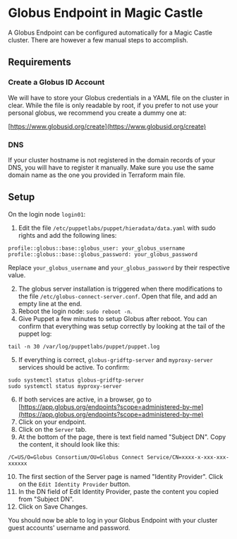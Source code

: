 # Globus Endpoint in Magic Castle

A Globus Endpoint can be configured automatically for a Magic Castle cluster.
There are however a few manual steps to accomplish.


## Requirements
### Create a Globus ID Account

We will have to store your Globus credentials in a YAML file on the cluster in
clear. While the file is only readable by root, if you prefer to not use your 
personal globus, we recommend you create a dummy one at:

[https://www.globusid.org/create](https://www.globusid.org/create)

### DNS

If your cluster hostname is not registered in the domain records of your DNS,
you will have to register it manually. Make sure you use the same domain name
as the one you provided in Terraform main file.

## Setup

On the login node `login01`:
1. Edit the file `/etc/puppetlabs/puppet/hieradata/data.yaml` with sudo rights
and add the following lines:
```
profile::globus::base::globus_user: your_globus_username
profile::globus::base::globus_password: your_globus_password
```
Replace `your_globus_username` and `your_globus_password` by their respective
value.

2. The globus server installation is triggered when there modifications to the
file `/etc/globus-connect-server.conf`. Open that file, and add an empty line
at the end.
3. Reboot the login node: `sudo reboot -n`.
4. Give Puppet a few minutes to setup Globus after reboot. You can confirm that
everything was setup correctly by looking at the tail of the puppet log:
```
tail -n 30 /var/log/puppetlabs/puppet/puppet.log
```
5. If everything is correct, `globus-gridftp-server` and `myproxy-server`
services should be active. To confirm:
```
sudo systemctl status globus-gridftp-server
sudo systemctl status myproxy-server
```
6. If both services are active, in a browser, go to 
[https://app.globus.org/endpoints?scope=administered-by-me](https://app.globus.org/endpoints?scope=administered-by-me)
7. Click on your endpoint.
8. Click on the `Server` tab.
9. At the bottom of the page, there is text field named "Subject DN". Copy the content, it should look like this:
```
/C=US/O=Globus Consortium/OU=Globus Connect Service/CN=xxxx-x-xxx-xxx-xxxxxx
```
10. The first section of the Server page is named "Identity Provider". Click on the `Edit Identity Provider` button.
11. In the DN field of Edit Identity Provider, paste the content you copied from "Subject DN".
12. Click on Save Changes.

You should now be able to log in your Globus Endpoint with your cluster guest accounts' username and password.